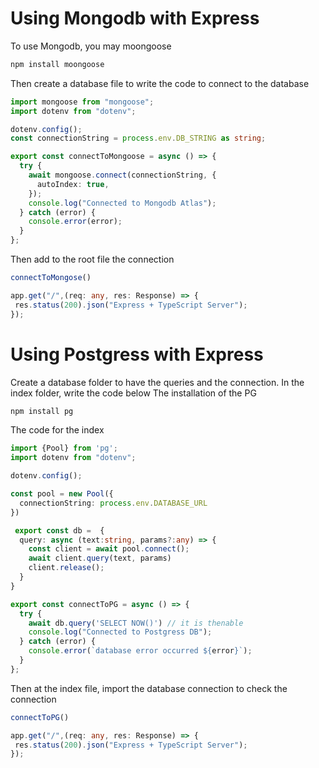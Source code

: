 # Using Mongodb with Express
To use Mongodb, you may moongoose

```bash
npm install moongoose
```
Then create a database file to write the code to connect to the database 

```db/mongodb.ts
import mongoose from "mongoose";
import dotenv from "dotenv";

dotenv.config();
const connectionString = process.env.DB_STRING as string;

export const connectToMongoose = async () => {
  try {
    await mongoose.connect(connectionString, {
      autoIndex: true,
    });
    console.log("Connected to Mongodb Atlas");
  } catch (error) {
    console.error(error);
  }
};
```
Then add to the root file the connection
```index.ts
connectToMongose()

app.get("/",(req: any, res: Response) => {
 res.status(200).json("Express + TypeScript Server");
});
```

# Using Postgress with Express

Create a database folder to have the queries and the connection. In the index folder, write the code below
The installation of the PG

```bash
npm install pg
```
The code for the index
```index/db.ts
import {Pool} from 'pg';
import dotenv from "dotenv";

dotenv.config();

const pool = new Pool({
  connectionString: process.env.DATABASE_URL
})

 export const db =  {
  query: async (text:string, params?:any) => {
    const client = await pool.connect();
    await client.query(text, params)
    client.release();
  }
}

export const connectToPG = async () => {
  try {
    await db.query('SELECT NOW()') // it is thenable
    console.log("Connected to Postgress DB");
  } catch (error) {
    console.error(`database error occurred ${error}`);
  }
};
```

Then at the index file, import the database connection to check the connection

```index.ts
connectToPG()

app.get("/",(req: any, res: Response) => {
 res.status(200).json("Express + TypeScript Server");
});
```